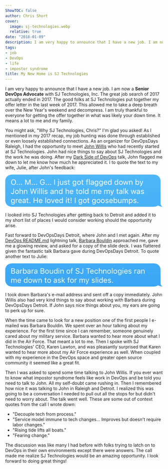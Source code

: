 ```yaml
---
ShowTOC: false
author: Chris Short
cover:
  image: sj-technologies.webp
  relative: true
date: "2018-01-09"
description: I am very happy to announce that I have a new job. I am now a Senior DevOps Consultant with the esteemed SJ Technologies, Inc.
tags:
- job
- DevOps
- life
- impostor syndrome
title: My New Home is SJ Technologies
---
```



I am very happy to announce that I have a new job. I am now a **Senior DevOps Advocate** with SJ Technologies, Inc. The great job search of 2017 actually ended in 2017. The good folks at SJ Technologies put together my offer letter in the last week of 2017. This allowed me to take a deep breath over the New Year's weekend and decompress. I am truly thankful to everyone for getting the offer together in what was likely your down time. It means a lot to me and my family.

You might ask, "Why SJ Technologies, Chris?" I'm glad you asked! As I mentioned in my 2017 recap, my job hunting was done through established or even loosely established connections. As an organizer for DevOpsDays Raleigh, I had the opportunity to meet [John Willis](https://www.linkedin.com/in/johnwillisatlanta/) who had recently started at SJ Technologies. John had nice things to say about SJ Technologies and the work he was doing. After my [Dark Side of DevOps](/the-dark-side-of-devops/) talk, John flagged me down to let me know how much he appreciated it. I to quote the text to my wife, Julie, after John's feedback:

![O... M... G... I just got flagged down by John Willis and he told me my talk was great. He loved it! I got goosebumps.](john-willis-imessage-to-juile.png)

I looked into SJ Technologies after getting back to Detroit and added it to my short list of places I would consider working should the opportunity arise.

Fast forward to DevOpsDays Detroit, where John and I met again. After my [DevOps README.md](/devops-readme.md/) lightning talk, [Barbara Bouldin](https://www.devopsdays.org/events/2017-detroit/speakers/barbara-bouldin/) approached me, gave me a glowing review, and asked for a copy of the slide deck. I was flattered given the fantastic talk Barbara gave during DevOpsDays Detroit. To quote another text to Julie:

![Barbara Boudin of SJ Technologies ran me down to ask for my slides.](barbara-bouldin-imessage-to-julie.webp)

I took down Barbara's e-mail address and sent off a copy immediately. John Willis also had very kind things to say about working with Barbara during DevOpsDays Detroit. If John says nice things about you, my ears are going to perk up for sure.

When the time came to look for a new position one of the first people I e-mailed was Barbara Bouldin. We spent over an hour talking about my experience. For the first time since I can remember, someone genuinely cared about my military service. Barbara wanted to hear more about what I did in the Air Force. That meant a lot to me. Then I spoke with SJ Technologies' CEO, Karen Lawton, and was pleasantly surprised that Karen wanted to hear more about my Air Force experience as well. When coupled with my experience in the DevOps space and greater open source community it seemed like a great fit.

Then I was asked to spend some time talking to John Willis. If you ever want to know what impostor syndrome feels like work in DevOps and be told you need to talk to John. All my self-doubt came rushing in. Then I remembered how nice it was talking to John in Raleigh and Detroit. I realized this was going to be a conversation I needed to pull out all the stops for but didn't need to worry about. The talk went well. These are some out of context quotes from the call I wrote down:

* "Decouple tech from process."
* "Service model immune to tech changes... Improves but doesn't require labor changes."
* "Rising tide lifts all boats."
* "Fearing change."

The discussion was like many I had before with folks trying to latch on to DevOps in their own environments except there were answers. The call made me realize SJ Technologies would be an amazing opportunity. I look forward to doing great things!
